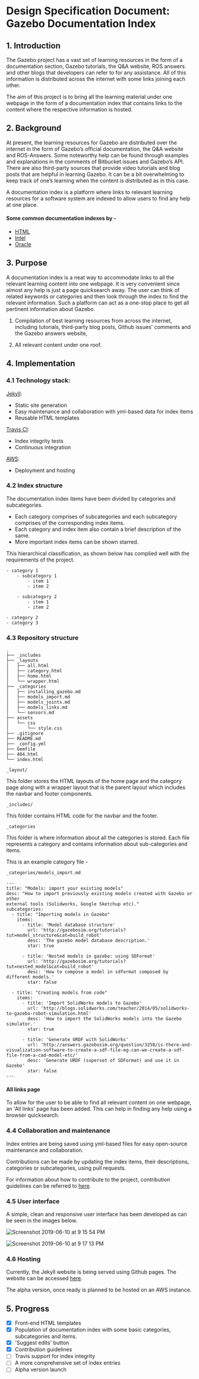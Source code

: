 # Design Specification Document: Gazebo Documentation Index

## 1. Introduction

The Gazebo project has a vast set of learning resources in the form of a
documentation section, Gazebo tutorials, the Q&A website, ROS answers and other
blogs that developers can refer to for any assistance. All of this information
is distributed across the internet with some links joining each other. 

The aim of this project is to bring all the learning material under one webpage
in the form of a documentation index that contains links to the content where
the respective information is hosted. 

## 2. Background
At present, the learning resources for Gazebo are distributed over the internet
in the form of Gazebo’s official documentation, the Q&A website and ROS-Answers.
Some noteworthy help can be found through examples and explanations in the
comments of Bitbucket issues and Gazebo’s API. There are also third-party
sources that provide video tutorials and blog posts that are helpful in
learning Gazebo. It can be a bit overwhelming to keep track of one’s learning
when the content is distributed as in this case.

A documentation index is a platform where links to relevant learning resources
for a software system are indexed to allow users to find any help at one place.

#### Some common documentation indexes by - 

- [HTML](https://developer.mozilla.org/en-US/docs/Web/HTML/Index)
- [Intel](https://www.intel.com/content/www/us/en/programmable/documentation/lit-index.html)
- [Oracle](https://www.oracle.com/technetwork/indexes/documentation/index-100966.html)

## 3. Purpose

A documentation index is a neat way to accommodate links to all the relevant
learning content into one webpage. It is very convenient since almost any help
is just a page quicksearch away. The user can think of related keywords or
categories and then look through the index to find the relevant information.
Such a platform can act as a one-stop place to get all pertinent information about Gazebo.


1. Compilation of best learning resources from across the internet, including 
tutorials, third-party blog posts, Github issues' comments and the Gazebo answers website,

2. All relevant content under one roof.

## 4. Implementation

### 4.1 Technology stack:

[Jekyll](https://jekyllrb.com/): 
- Static site generation
- Easy maintenance and collaboration with yml-based data for index items
- Reusable HTML templates

[Travis CI](https://travis-ci.org/): 
- Index integrity tests
- Continuous integration

[AWS](https://aws.amazon.com/): 
- Deployment and hosting

### 4.2 Index structure

The documentation index items have been divided by categories and subcategories.
- Each category comprises of subcategories and each subcategory comprises of 
the corresponding index items. 
- Each category and index item also contain a brief description of the same.
- More important index items can be shown starred.

This hierarchical classification, as shown below has complied well with the
requirements of the project.

```
- category 1
    - subcategory 1
        - item 1 
        - item 2

    - subcategory 2
        - item 1 
        - item 2

- category 2 
- category 3
```

### 4.3 Repository structure

```
.
├── _includes
├── _layouts
│   ├── all.html
│   ├── category.html
│   ├── home.html
│   └── wrapper.html
├── _categories
│   ├── installing_gazebo.md
│   ├── models_import.md
│   ├── models_joints.md
│   ├── models_links.md
│   └── sensors.md
├── assets
│   └── css
│       └── style.css
├── .gitignore
├── README.md
├── _config.yml
├── Gemfile
├── 404.html
└── index.html
```

```_layout/```

This folder stores the HTML layouts of the home page and the category page
along with a wrapper layout that is the parent layout which includes the navbar
and footer components.

```_includes/```

This folder contains HTML code for the navbar and the footer.


```_categories```

This folder is where information about all the categories is stored. Each file
represents a category and contains information about sub-categories and items.


This is an example category file -

```_categories/models_import.md```
```
---
title: "Models: import your existing models"
desc: "How to import previously existing models created with Gazebo or other
external tools (Solidworks, Google Sketchup etc)."
subcategories: 
  - title: "Importing models in Gazebo"
    items: 
      - title: 'Model database structure'
        url: 'http://gazebosim.org/tutorials?tut=model_structure&cat=build_robot'
        desc: 'The gazebo model database description.'
        star: true

      - title: 'Nested models in gazebo: using SDFormat'
        url: 'http://gazebosim.org/tutorials?tut=nested_model&cat=build_robot'
        desc: 'How to compose a model in sdformat composed by different models.'
        star: false 

  - title: "Creating models from code"
    items: 
      - title: 'Import SolidWorks models to Gazebo'
        url: 'http://blogs.solidworks.com/teacher/2014/05/solidworks-to-gazebo-robot-simulation.html'
        desc: 'How to import the SolidWorks models into the Gazebo simulator.'
        star: true

      - title: 'Generate URDF with SolidWorks'
        url: 'http://answers.gazebosim.org/question/3258/is-there-and-visualization-software-to-create-a-sdf-file-eg-can-we-create-a-sdf-file-from-a-cad-model-etc/'
        desc: 'Generate URDF (superset of SDFormat) and use it in Gazebo'
        star: false
---
```
#### All links page

To allow for the user to be able to find all relevant content on one webpage,
an 'All links' page has been added. This can help in finding any help using a
browser quicksearch.

### 4.4 Collaboration and maintenance
Index entries are being saved using yml-based files for easy open-source
maintenance and collaboration.

Contributions can be made by updating the index items, their descriptions,
categories or subcategories, using pull requests. 

For information about how to contribute to the project, contribution guidelines
can be referred to [here](https://github.com/osrf/gz-bigindex/blob/master/CONTRIBUTING.md).

### 4.5 User interface

A simple, clean and responsive user interface has been developed as can be seen
in the images below.

![Screenshot 2019-06-10 at 9 15 54 PM](https://user-images.githubusercontent.com/24846546/59219032-0e7c2500-8bb1-11e9-88e9-2de2ed3bf3c7.png)

![Screenshot 2019-06-10 at 9 17 13 PM](https://user-images.githubusercontent.com/24846546/59219041-1340d900-8bb1-11e9-8604-c0fb612f1a63.png)

### 4.6 Hosting

Currently, the Jekyll website is being served using Github pages. The website
can be accessed [here](https://osrf.github.io/gz-bigindex/).

The alpha version, once ready is planned to be hosted on an AWS instance.

## 5. Progress

- [x]  Front-end HTML templates
- [x]  Population of documentation index with some basic categories, subcategories and items.
- [x]  'Suggest edits' button
- [x]  Contribution guidelines
- [ ]  Travis support for index integrity
- [ ]  A more comprehensive set of index entries
- [ ]  Alpha version launch